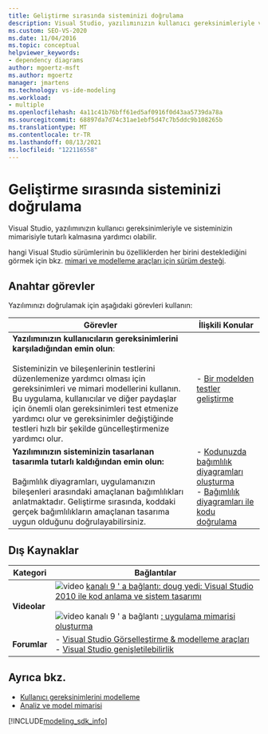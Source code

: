 ```yaml
---
title: Geliştirme sırasında sisteminizi doğrulama
description: Visual Studio, yazılımınızın kullanıcı gereksinimleriyle ve sisteminizin mimarisiyle tutarlı tutulmasına nasıl yardımcı olabileceğini öğrenin.
ms.custom: SEO-VS-2020
ms.date: 11/04/2016
ms.topic: conceptual
helpviewer_keywords:
- dependency diagrams
author: mgoertz-msft
ms.author: mgoertz
manager: jmartens
ms.technology: vs-ide-modeling
ms.workload:
- multiple
ms.openlocfilehash: 4a11c41b76bff61ed5af0916f0d43aa5739da78a
ms.sourcegitcommit: 68897da7d74c31ae1ebf5d47c7b5ddc9b108265b
ms.translationtype: MT
ms.contentlocale: tr-TR
ms.lasthandoff: 08/13/2021
ms.locfileid: "122116558"
---
```

# <a name="validate-your-system-during-development"></a>Geliştirme sırasında sisteminizi doğrulama

Visual Studio, yazılımınızın kullanıcı gereksinimleriyle ve sisteminizin mimarisiyle tutarlı kalmasına yardımcı olabilir.

hangi Visual Studio sürümlerinin bu özelliklerden her birini desteklediğini görmek için bkz. [mimari ve modelleme araçları için sürüm desteği](../modeling/analyze-and-model-your-architecture.md#VersionSupport).

## <a name="key-tasks"></a>Anahtar görevler

Yazılımınızı doğrulamak için aşağıdaki görevleri kullanın:

|**Görevler**|**İlişkili Konular**|
|-|-|
|**Yazılımınızın kullanıcıların gereksinimlerini karşıladığından emin olun**:<br /><br />Sisteminizin ve bileşenlerinin testlerini düzenlemenize yardımcı olması için gereksinimleri ve mimari modellerini kullanın. Bu uygulama, kullanıcılar ve diğer paydaşlar için önemli olan gereksinimleri test etmenize yardımcı olur ve gereksinimler değiştiğinde testleri hızlı bir şekilde güncelleştirmenize yardımcı olur.|- [Bir modelden testler geliştirme](../modeling/develop-tests-from-a-model.md)|
|**Yazılımınızın sisteminizin tasarlanan tasarımla tutarlı kaldığından emin olun:**<br /><br />Bağımlılık diyagramları, uygulamanızın bileşenleri arasındaki amaçlanan bağımlılıkları anlatmaktadır. Geliştirme sırasında, koddaki gerçek bağımlılıkların amaçlanan tasarıma uygun olduğunu doğrulayabilirsiniz.|- [Kodunuzda bağımlılık diyagramları oluşturma](../modeling/create-layer-diagrams-from-your-code.md)<br />- [Bağımlılık diyagramları ile kodu doğrulama](../modeling/validate-code-with-layer-diagrams.md)|

## <a name="external-resources"></a>Dış Kaynaklar

|**Kategori**|**Bağlantılar**|
|-|-|
|**Videolar**|![video ](../data-tools/media/playvideo.gif) [kanalı 9 ' a bağlantı: doug yedi: Visual Studio 2010 ile kod anlama ve sistem tasarımı](https://channel9.msdn.com/shows/VS2010Launch/Doug-Seven-Code-Understanding-and-Systems-Design-with-Visual-Studio-2010)<br /><br /> ![video kanalı 9 ' a bağlantı ](../data-tools/media/playvideo.gif) [: uygulama mimarisi oluşturma](https://channel9.msdn.com/blogs/clinted/uml-with-vs-2010-part-5-architecting-an-application)|
|**Forumlar**|- [Visual Studio Görselleştirme & modelleme araçları](https://social.msdn.microsoft.com/Forums/en-US/home?forum=vsarch)<br />- [Visual Studio genişletilebilirlik](https://social.msdn.microsoft.com/Forums/vstudio/home?forum=vsx)|

## <a name="see-also"></a>Ayrıca bkz.

- [Kullanıcı gereksinimlerini modelleme](../modeling/model-user-requirements.md)
- [Analiz ve model mimarisi](../modeling/analyze-and-model-your-architecture.md)

[!INCLUDE[modeling_sdk_info](includes/modeling_sdk_info.md)]
